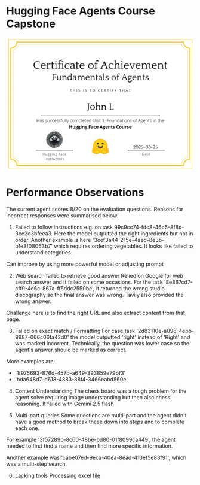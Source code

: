 # Hugging Face Agents Course Capstone

![image](../certificate.webp)


# Performance Observations
The current agent scores 8/20 on the evaluation questions. Reasons for incorrect responses were summarised below:

1. Failed to follow instructions e.g. on task 99c9cc74-fdc8-46c6-8f8d-3ce2d3bfeea3. Here the model outputted the right ingredients but not in order. Another example is here
'3cef3a44-215e-4aed-8e3b-b1e3f08063b7' which requires ordering vegetables. It looks like failed to understand categories.

Can improve by using more powerful model or adjusting prompt

2. Web search failed to retrieve good answer
Relied on Google for web search answer and it failed on some occasions. For the task '8e867cd7-cff9-4e6c-867a-ff5ddc2550be', it returned the wrong studio discography so the final answer was wrong. Tavily also provided the wrong answer.

Challenge here is to find the right URL and also extract content from that page.

3. Failed on exact match / Formatting
For case task '2d83110e-a098-4ebb-9987-066c06fa42d0' the model outputted 'right' instead of 'Right' and was marked incorrect. Technically, the question was lower case so the agent's answer should be marked as correct.

More examples are: 
- '1f975693-876d-457b-a649-393859e79bf3'
- 'bda648d7-d618-4883-88f4-3466eabd860e'

4. Content Understanding
The chess board was a tough problem for the agent solve requiring image understanding but then also chess reasoning. It failed with Gemini 2.5 flash

5. Multi-part queries
Some questions are multi-part and the agent didn't have a good method to break these down into steps and to complete each one. 

For example '3f57289b-8c60-48be-bd80-01f8099ca449', the agent needed to first find a name and then find more specific information. 

Another example was 'cabe07ed-9eca-40ea-8ead-410ef5e83f91', which was a multi-step search.

6. Lacking tools
Processing excel file